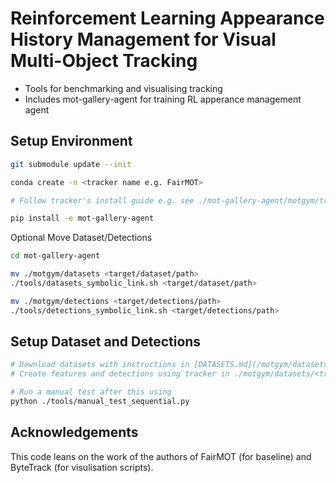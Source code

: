 # Reinforcement Learning Appearance History Management for Visual Multi-Object Tracking

- Tools for benchmarking and visualising tracking
- Includes mot-gallery-agent for training RL apperance management agent


## Setup Environment

```bash
git submodule update --init

conda create -n <tracker name e.g. FairMOT>

# Follow tracker's install guide e.g. see ./mot-gallery-agent/motgym/trackers/FairMOT/README.md

pip install -e mot-gallery-agent
```
Optional Move Dataset/Detections
```bash
cd mot-gallery-agent

mv ./motgym/datasets <target/dataset/path>
./tools/datasets_symbolic_link.sh <target/dataset/path>

mv ./motgym/detections <target/detections/path>
./tools/detections_symbolic_link.sh <target/detections/path>
```

## Setup Dataset and Detections
```bash
# Download datasets with instructions in [DATASETS.md](/motgym/datasets/DATASETS.md)
# Create features and detections using tracker in ./motgym/datasets/<tracker>/<gen_dets_script> e.g. gen_fairmot_jde.py

# Run a manual test after this using 
python ./tools/manual_test_sequential.py
```

## Acknowledgements

This code leans on the work of the authors of FairMOT (for baseline) and ByteTrack (for visulisation scripts).